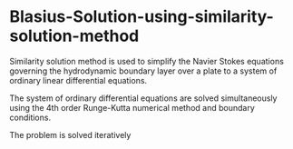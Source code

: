 # Blasius-Solution-using-similarity-solution-method

Similarity solution method is used to simplify the Navier Stokes equations governing the hydrodynamic boundary layer over a plate 
to a system of ordinary linear differential equations.

The system of ordinary differential equations are solved simultaneously using the 4th order Runge-Kutta numerical method and boundary conditions.

The problem is solved iteratively
